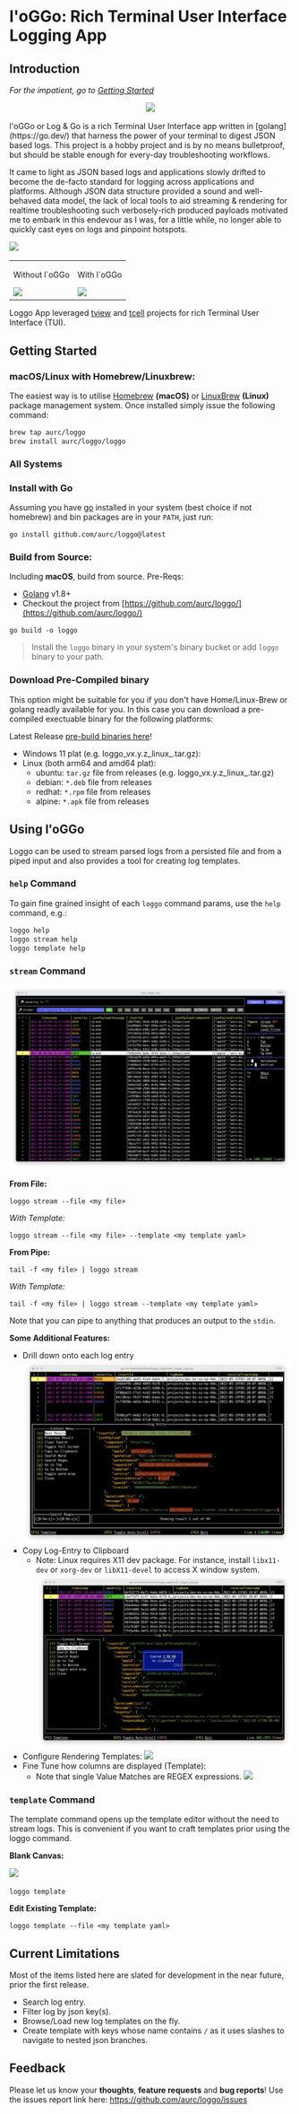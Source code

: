 # l'oGGo: Rich Terminal User Interface Logging App

## Introduction

*For the impatient, go to [Getting Started](#getting-started)*
<p align="center">
<img src="img/loggo_sm.png">
</p>
l'oGGo or Log & Go is a rich Terminal User Interface app written in [golang](https://go.dev/) that harness the
power of your terminal to digest JSON based logs. This project is a hobby project
and is by no means bulletproof, but should be stable enough for every-day
troubleshooting workflows.

It came to light as JSON based logs and applications slowly drifted 
to become the de-facto standard for logging across applications and platforms. Although JSON data
structure provided a sound and well-behaved data model, the lack of local tools
to aid streaming & rendering for realtime troubleshooting such verbosely-rich 
produced payloads motivated me to embark in this endevour as I was, for a little
while, no longer able to quickly cast eyes on logs and pinpoint hotspots.

<img src="img/compare.png">
<table>
<tr>
<td>
<p>Without l`oGGo</p>
<img src="mov/term.gif">
</td>
<td>
<p>With l`oGGo</p>
<img src="mov/loggo.gif">
</td>
</tr>
</table>

Loggo App leveraged [tview](https://github.com/rivo/tview/) and [tcell](https://github.com/gdamore/tcell) projects for rich Terminal User 
Interface (TUI).

## Getting Started

### macOS/Linux with Homebrew/Linuxbrew:
The easiest way is to utilise [Homebrew](https://brew.sh/) **(macOS)** or [LinuxBrew](https://docs.brew.sh/Homebrew-on-Linux) **(Linux)**
package management system. Once installed simply issue the following command:

````
brew tap aurc/loggo
brew install aurc/loggo/loggo
````

### All Systems

### Install with Go
Assuming you have [go](https://go.dev/) installed in your system (best choice if not homebrew) and bin packages
are in your `PATH`, just run:

````
go install github.com/aurc/loggo@latest
````

### Build from Source:
Including **macOS**, build from source. 
Pre-Reqs:
- [Golang](https://go.dev/) v1.8+
- Checkout the project from [https://github.com/aurc/loggo/](https://github.com/aurc/loggo/)

````
go build -o loggo
````
> Install the `loggo` binary in your system's binary bucket or add `loggo` binary to your
path.

### Download Pre-Compiled binary

This option might be suitable for you if you don't have Home/Linux-Brew or golang 
readly available for you. In this case you can download a pre-compiled exectuable binary
for the following platforms:

Latest Release [pre-build binaries here](https://github.com/aurc/loggo/releases/latest)!

- Windows 11 plat (e.g. loggo_vx.y.z_linux_<plat>.tar.gz):
- Linux (both arm64 and amd64 plat):
  - ubuntu:  `tar.gz` file from releases (e.g. loggo_vx.y.z_linux_<plat>.tar.gz)
  - debian:  `*.deb` file from releases
  - redhat:  `*.rpm` file from releases
  - alpine:  `*.apk` file from releases

## Using l'oGGo

Loggo can be used to stream parsed logs from a persisted file and from a 
piped input and also provides a tool for creating log templates.

### `help` Command

To gain fine grained insight of each `loggo` command params, use
the `help` command, e.g.:
````
loggo help
loggo stream help
loggo template help
````

### `stream` Command

![](img/loggo_log.png)

**From File:**
````
loggo stream --file <my file>
````
*With Template:*
````
loggo stream --file <my file> --template <my template yaml>
````

**From Pipe:**
````
tail -f <my file> | loggo stream
````
*With Template:*
````
tail -f <my file> | loggo stream --template <my template yaml>
````

Note that you can pipe to anything that produces an output to the `stdin`.

**Some Additional Features:**
- Drill down onto each log entry
![](img/log_entry.png)
- Copy Log-Entry to Clipboard
  - Note: Linux requires X11 dev package. For instance, install `libx11-dev` or `xorg-dev` or `libX11-devel` to access X window system.
  ![](img/copy_clipboard.png)
- Configure Rendering Templates:
![](img/render_template.png)
- Fine Tune how columns are displayed (Template):
    - Note that single Value Matches are REGEX expressions.
  ![](img/how_to_display.png)


### `template` Command
The template command opens up the template editor without the
need to stream logs. This is convenient if you want to craft
templates prior using the loggo command.

**Blank Canvas:**

![](mov/template.gif)
````
loggo template
````

**Edit Existing Template:**
````
loggo template --file <my template yaml>
````


## Current Limitations

Most of the items listed here are slated for development in the near future,
prior the first release.
- Search log entry.
- Filter log by json key(s).
- Browse/Load new log templates on the fly.
- Create template with keys whose name contains `/` as it uses slashes to navigate to nested json branches.

## Feedback

Please let us know your **thoughts**, **feature requests** and **bug reports**! Use the issues report
link here: https://github.com/aurc/loggo/issues
